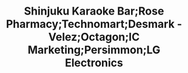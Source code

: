 ---
title: "Shinjuku Karaoke Bar;Rose Pharmacy;Technomart;Desmark - Velez;Octagon;IC Marketing;Persimmon;LG Electronics"
url: /cagayan-de-oro/shinjuku-karaoke-bar-rose-pharmacy-technomart-desmark-velez-octagon-ic-marketing-persimmon-lg-electronics/
shop: Elektronik
---